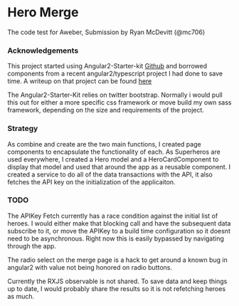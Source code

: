 # Hero Merge

The code test for Aweber, Submission by Ryan McDevitt (@mc706)

### Acknowledgements

This project started using Angular2-Starter-kit [Github](https://github.com/antonybudianto/angular2-starter) and borrowed components from a recent angular2/typescript project
I had done to save time. A writeup on that project can be found [here](http://blog.development.red/our-new-architecture/)

The Angular2-Starter-Kit relies on twitter bootstrap. Normally i would pull this out for either a more specific css
framework or move build my own sass framework, depending on the size and requirements of the project.

### Strategy
As combine and create are the two main functions, I created page components to encapsulate the functionality of each.
As Superheros are used everywhere, I created a Hero model and a HeroCardComponent to display that model and used that
around the app as a reusable component. I created a service to do all of the data transactions with the API, it also fetches
the API key on the initialization of the applicaiton.



### TODO
The APIKey Fetch currently has a race condition against the initial list of heroes. I would either make that blocking call
and have the subsequent data subscribe to it, or move the APIKey to a build time configuration so it doesnt need to be 
asynchronous. Right now this is easily bypassed by navigating through the app.

The radio select on the merge page is a hack to get around a known bug in angular2 with value not being honored on 
radio buttons.

Currently the RXJS observable is not shared. To save data and keep things up to date, I would probably share the results
so it is not refetching heroes as much.